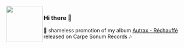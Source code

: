 <img width="100" align="left" src="https://f4.bcbits.com/img/a0081159166_16.jpg" />

### Hi there 👋

🎵 shameless promotion of my album [Autrax - Réchauffé](https://carpesonum.bandcamp.com/album/r-chauff) released on Carpe Sonum Records 🎶

<!--
**aurora/aurora** is a ✨ _special_ ✨ repository because its `README.md` (this file) appears on your GitHub profile.

Here are some ideas to get you started:

- 🔭 I’m currently working on ...
- 🌱 I’m currently learning ...
- 👯 I’m looking to collaborate on ...
- 🤔 I’m looking for help with ...
- 💬 Ask me about ...
- 📫 How to reach me: ...
- 😄 Pronouns: ...
- ⚡ Fun fact: ...
-->
